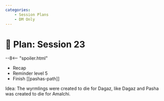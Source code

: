 ```yaml
---
categories:
    - Session Plans
    - DM Only
---
```


# 🔐 Plan: Session 23

--8<-- "spoiler.html"

- Recap
- Reminder level 5
- Finish [[pashas-path]]

Idea: The wyrmlings were created to die for Dagaz, like Dagaz and Pasha was created to die for Amalchi.

